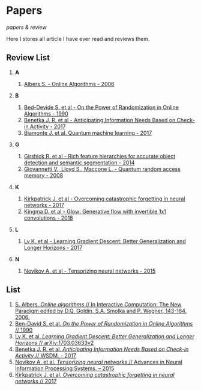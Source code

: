 # Papers

*papers & review*

Here I stores all article I have ever read and reviews them.

## Review List

1. **A**

    1. [Albers S. - Online Algorithms - 2006](reviews/Albers%20S.%20-%20Online%20Algorithms%20-%202006.md)

2. **B**

    1. [Bed-Devide S. et al - On the Power of Randomization in Online Algorithms - 1990](reviews/Bed-Devide%20S.%20et%20al%20-%20On%20the%20Power%20of%20Randomization%20in%20Online%20Algorithms%20-%201990.md)
    2. [Benetka J. R. et al - Anticipating Information Needs Based on Check-in Activity - 2017](reviews/Benetka%20J.%20R.%20et%20al%20-%20Anticipating%20Information%20Needs%20Based%20on%20Check-in%20Activity%20-%202017.md)
    3. [Biamonte J. et al. Quantum machine learning - 2017](reviews/Biamonte%20J.%20et%20al.%20Quantum%20machine%20learning%20-%202017.md)

3. **G**

    1. [Girshick R. et al - Rich feature hierarchies for accurate object detection and semantic segmentation - 2014](reviews/Girshick%20R.%20et%20al%20-%20Rich%20feature%20hierarchies%20for%20accurate%20object%20detection%20and%20semantic%20segmentation%20-%202014.md)
    2. [Giovannetti V., Lloyd S., Maccone L. - Quantum random access memory - 2008](reviews/Giovannetti%20el%20al%20-%20Quantum%20random%20access%20memory%20-%202008.md)

4. **K**

    1. [Kirkpatrick J. et al - Overcoming catastrophic forgetting in neural networks - 2017](reviews/Kirkpatrick%20J.%20et%20al%20-%20Overcoming%20catastrophic%20forgetting%20in%20neural%20networks%20-%202017.md)
    2. [Kingma D. et al - Glow: Generative flow with invertible 1x1 convolutions - 2018](reviews/Kingma%20D.%20et%20al%20-%20Glow:%20Generative%20flow%20with%20invertible%201x1%20convolutions%20-%202018.md)

5. **L**

    1. [Lv K. et al - Learning Gradient Descent: Better Generalization and Longer Horizons - 2017](reviews/Lv%20K.%20et%20al%20-%20Learning%20Gradient%20Descent:%20Better%20Generalization%20and%20Longer%20Horizons%20-%202017.md)

6. **N**

    1. [Novikov A. et al - Tensorizing neural networks - 2015](reviews/Novikov%20A.%20et%20al%20-%20Tensorizing%20neural%20networks%20-%202015.md)

## List

1. [S. Albers. *Online algorithms* // In Interactive Computation: The New Paradigm edited by D.Q. Goldin, S.A. Smolka and P. Wegner, 143-164, 2006.](http://www14.in.tum.de/personen/albers/papers/inter.pdf)
2. [Ben-David S. et al. *On the Power of Randomization in Online Algorithms* // 1990](https://pdfs.semanticscholar.org/0705/e28b8ec561884ae37fde887a4ded5d2df107.pdf)
3. [Lv K. et al. *Learning Gradient Descent: Better Generalization and Longer Horizons* // arXiv:1703.03633v2](https://arxiv.org/abs/1703.03633)
4. [Benetka J. R. et al. *Anticipating Information Needs Based on Check-in Activity* // WSDM. - 2017](http://zero-query.com/paper/benetka-wsdm2017-activity.pdf)
5. [Novikov A. et al. *Tensorizing neural networks* // Advances in Neural Information Processing Systems. – 2015](http://papers.nips.cc/paper/5787-tensorizing-neural-networks.pdf)
6. [Kirkpatrick J. et al. *Overcoming catastrophic forgetting in neural networks* // 2017](https://arxiv.org/abs/1612.00796)
